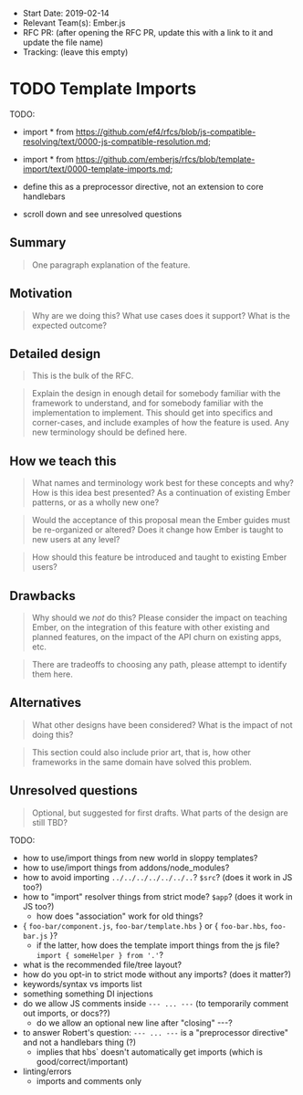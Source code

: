 - Start Date: 2019-02-14
- Relevant Team(s): Ember.js
- RFC PR: (after opening the RFC PR, update this with a link to it and update the file name)
- Tracking: (leave this empty)

# TODO Template Imports

TODO:

* import * from https://github.com/ef4/rfcs/blob/js-compatible-resolving/text/0000-js-compatible-resolution.md;

* import * from https://github.com/emberjs/rfcs/blob/template-import/text/0000-template-imports.md;

* define this as a preprocessor directive, not an extension to core handlebars

* scroll down and see unresolved questions

## Summary

> One paragraph explanation of the feature.

## Motivation

> Why are we doing this? What use cases does it support? What is the expected
outcome?

## Detailed design

> This is the bulk of the RFC.

> Explain the design in enough detail for somebody
familiar with the framework to understand, and for somebody familiar with the
implementation to implement. This should get into specifics and corner-cases,
and include examples of how the feature is used. Any new terminology should be
defined here.

## How we teach this

> What names and terminology work best for these concepts and why? How is this
idea best presented? As a continuation of existing Ember patterns, or as a
wholly new one?

> Would the acceptance of this proposal mean the Ember guides must be
re-organized or altered? Does it change how Ember is taught to new users
at any level?

> How should this feature be introduced and taught to existing Ember
users?

## Drawbacks

> Why should we *not* do this? Please consider the impact on teaching Ember,
on the integration of this feature with other existing and planned features,
on the impact of the API churn on existing apps, etc.

> There are tradeoffs to choosing any path, please attempt to identify them here.

## Alternatives

> What other designs have been considered? What is the impact of not doing this?

> This section could also include prior art, that is, how other frameworks in the same domain have solved this problem.

## Unresolved questions

> Optional, but suggested for first drafts. What parts of the design are still
TBD?

TODO:

* how to use/import things from new world in sloppy templates?
* how to use/import things from addons/node_modules?
* how to avoid importing `../../../../../../..`? `$src`? (does it work in JS too?)
* how to "import" resolver things from strict mode? `$app`? (does it work in JS too?)
  * how does "association" work for old things?
* { `foo-bar/component.js`, `foo-bar/template.hbs` } or { `foo-bar.hbs`, `foo-bar.js` }?
  * if the latter, how does the template import things from the js file? `import { someHelper } from '.'`?
* what is the recommended file/tree layout?
* how do you opt-in to strict mode without any imports? (does it matter?)
* keywords/syntax vs imports list
* something something DI injections
* do we allow JS comments inside `--- ... ---` (to temporarily comment out imports, or docs??)
  * do we allow an optional new line after "closing" ---?
* to answer Robert's question: `--- ... ---` is a "preprocessor directive" and not a handlebars thing (?)
  * implies that hbs` doesn't automatically get imports (which is good/correct/important)
* linting/errors
  * imports and comments only
